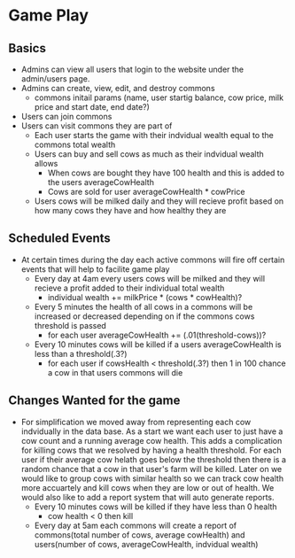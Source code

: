 # Game Play

## Basics
- Admins can view all users that login to the website under the admin/users page. 
- Admins can create, view, edit, and destroy commons
    - commons initail params (name, user startig balance, cow price, milk price and start date, end date?)
- Users can join commons
- Users can visit commons they are part of
    - Each user starts the game with their indvidual wealth equal to the commons total wealth
    - Users can buy and sell cows as much as their indvidual wealth allows
        - When cows are bought they have 100 health and this is added to the users averageCowHealth
        - Cows are sold for user averageCowHealth * cowPrice
    - Users cows will be milked daily and they will recieve profit based on how many cows they have and how healthy they are

## Scheduled Events
- At certain times during the day each active commons will fire off certain events that will help to facilite game play
    - Every day at 4am every users cows will be milked and they will recieve a profit added to their individual total wealth
        - individual wealth += milkPrice * (cows * cowHealth)?
    - Every 5 minutes the health of all cows in a commons will be increased or decreased depending on if the commons cows threshold is passed
        - for each user averageCowHealth += (.01(threshold-cows))?
    - Every 10 minutes cows will be killed if a users averageCowHealth is less than a threshold(.3?) 
        - for each user if cowsHealth < threshold(.3?) then 1 in 100 chance a cow in that users commons will die

## Changes Wanted for the game 
- For simplification we moved away from representing each cow indvidually in the data base. As a start we want each user to just have a cow count and a running average cow health. This adds a complication for killing cows that we resolved by having a health threshold. For each user if their average cow helath goes below the threshold then there is a random chance that a cow in that user's farm will be killed. Later on we would like to group cows with similar health so we can track cow health more accuartely and kill cows when they are low or out of health. We would also like to add a report system that will auto generate reports. 
    - Every 10 minutes cows will be killed if they have less than 0 health
        - cow health < 0 then kill
    - Every day at 5am each commons will create a report of commons(total number of cows, average cowHealth) and users(number of cows, averageCowHealth, indvidual wealth) 
